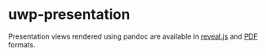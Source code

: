 # uwp-presentation

Presentation views rendered using pandoc are available in [reveal.js](slides.html) and [PDF](slides.pdf) formats.
